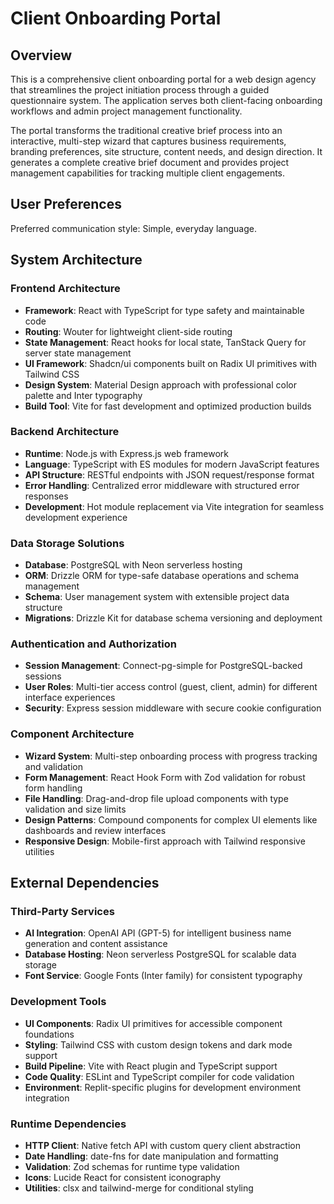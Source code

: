 # Client Onboarding Portal

## Overview

This is a comprehensive client onboarding portal for a web design agency that streamlines the project initiation process through a guided questionnaire system. The application serves both client-facing onboarding workflows and admin project management functionality.

The portal transforms the traditional creative brief process into an interactive, multi-step wizard that captures business requirements, branding preferences, site structure, content needs, and design direction. It generates a complete creative brief document and provides project management capabilities for tracking multiple client engagements.

## User Preferences

Preferred communication style: Simple, everyday language.

## System Architecture

### Frontend Architecture
- **Framework**: React with TypeScript for type safety and maintainable code
- **Routing**: Wouter for lightweight client-side routing
- **State Management**: React hooks for local state, TanStack Query for server state management
- **UI Framework**: Shadcn/ui components built on Radix UI primitives with Tailwind CSS
- **Design System**: Material Design approach with professional color palette and Inter typography
- **Build Tool**: Vite for fast development and optimized production builds

### Backend Architecture  
- **Runtime**: Node.js with Express.js web framework
- **Language**: TypeScript with ES modules for modern JavaScript features
- **API Structure**: RESTful endpoints with JSON request/response format
- **Error Handling**: Centralized error middleware with structured error responses
- **Development**: Hot module replacement via Vite integration for seamless development experience

### Data Storage Solutions
- **Database**: PostgreSQL with Neon serverless hosting
- **ORM**: Drizzle ORM for type-safe database operations and schema management
- **Schema**: User management system with extensible project data structure
- **Migrations**: Drizzle Kit for database schema versioning and deployment

### Authentication and Authorization
- **Session Management**: Connect-pg-simple for PostgreSQL-backed sessions
- **User Roles**: Multi-tier access control (guest, client, admin) for different interface experiences
- **Security**: Express session middleware with secure cookie configuration

### Component Architecture
- **Wizard System**: Multi-step onboarding process with progress tracking and validation
- **Form Management**: React Hook Form with Zod validation for robust form handling  
- **File Handling**: Drag-and-drop file upload components with type validation and size limits
- **Design Patterns**: Compound components for complex UI elements like dashboards and review interfaces
- **Responsive Design**: Mobile-first approach with Tailwind responsive utilities

## External Dependencies

### Third-Party Services
- **AI Integration**: OpenAI API (GPT-5) for intelligent business name generation and content assistance
- **Database Hosting**: Neon serverless PostgreSQL for scalable data storage
- **Font Service**: Google Fonts (Inter family) for consistent typography

### Development Tools  
- **UI Components**: Radix UI primitives for accessible component foundations
- **Styling**: Tailwind CSS with custom design tokens and dark mode support
- **Build Pipeline**: Vite with React plugin and TypeScript support
- **Code Quality**: ESLint and TypeScript compiler for code validation
- **Environment**: Replit-specific plugins for development environment integration

### Runtime Dependencies
- **HTTP Client**: Native fetch API with custom query client abstraction
- **Date Handling**: date-fns for date manipulation and formatting
- **Validation**: Zod schemas for runtime type validation
- **Icons**: Lucide React for consistent iconography
- **Utilities**: clsx and tailwind-merge for conditional styling
